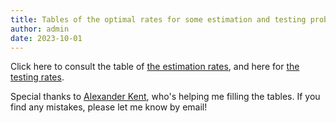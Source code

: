 ```yaml
---
title: Tables of the optimal rates for some estimation and testing problems.  
author: admin
date: 2023-10-01
---
```


Click here to consult the table of [the estimation rates](https://broken-diascia-b80.notion.site/0a084ffd883e48f681cab87379f4750e?v=14d385e5f01547b4befb26daf53d99b1&pvs=4), and here for [the testing rates](https://broken-diascia-b80.notion.site/67a7259c92d34de9b6d7391daf35d6f6?v=ba6f8d1a7cf040ea8c4ff95c037d58f0&pvs=4). 

Special thanks to [Alexander Kent](https://warwick.ac.uk/fac/sci/statistics/staff/research_students/kent), who's helping me filling the tables. If you find any mistakes, please let me know by email!
